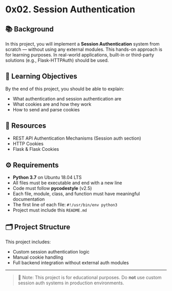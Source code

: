 # 0x02. Session Authentication

## 📚 Background
In this project, you will implement a **Session Authentication** system from scratch — without using any external modules. This hands-on approach is for learning purposes. In real-world applications, built-in or third-party solutions (e.g., Flask-HTTPAuth) should be used.

## 🧠 Learning Objectives
By the end of this project, you should be able to explain:

- What authentication and session authentication are
- What cookies are and how they work
- How to send and parse cookies

## 🔗 Resources
- REST API Authentication Mechanisms (Session auth section)
- HTTP Cookies
- Flask & Flask Cookies

## ⚙️ Requirements

- **Python 3.7** on Ubuntu 18.04 LTS
- All files must be executable and end with a new line
- Code must follow **pycodestyle** (v2.5)
- Each file, module, class, and function must have meaningful documentation
- The first line of each file: `#!/usr/bin/env python3`
- Project must include this `README.md`

## 🗂️ Project Structure
This project includes:
- Custom session authentication logic
- Manual cookie handling
- Full backend integration without external auth modules

---

> 🚫 Note: This project is for educational purposes. Do **not** use custom session auth systems in production environments.


